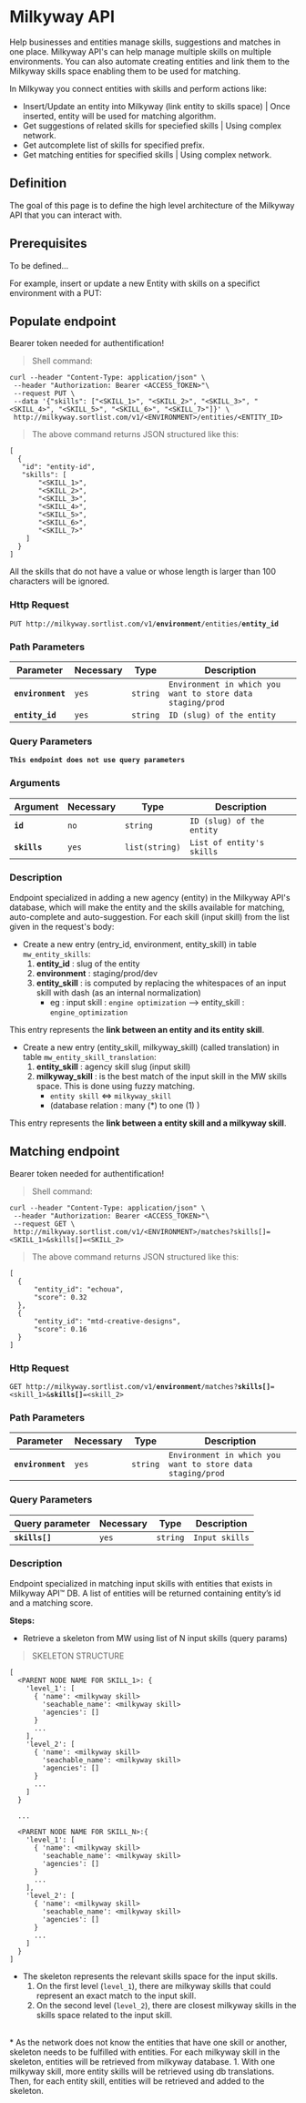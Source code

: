 # Milkyway API

Help businesses and entities manage skills, suggestions and matches in one place. Milkyway API's can help manage multiple skills on multiple environments. You can also automate creating entities and link them to the Milkyway skills space enabling them to be used for matching.

In Milkyway you connect entities with skills and perform actions like:
  - Insert/Update an entity into Milkyway (link entity to skills space) | Once inserted, entity will be used for matching algorithm.
  - Get suggestions of related skills for speciefied skills | Using complex network.
  - Get autcomplete list of skills for specified prefix.
  - Get matching entities for specified skills | Using complex network.

## Definition

The goal of this page is to define the high level architecture of the Milkyway API that you can interact with.

## Prerequisites

To be defined...

<!-- POPULATE ENDPOINT DOC -->
For example, insert or update a new Entity with skills on a specifict environment with a PUT:
## **Populate endpoint**


<aside class="warning">
Bearer token needed for authentification!
</aside>

>Shell command:

```shell
curl --header "Content-Type: application/json" \
 --header "Authorization: Bearer <ACCESS_TOKEN>"\
 --request PUT \
 --data '{"skills": ["<SKILL_1>", "<SKILL_2>", "<SKILL_3>", "<SKILL_4>", "<SKILL_5>", "<SKILL_6>", "<SKILL_7>"]}' \
 http://milkyway.sortlist.com/v1/<ENVIRONMENT>/entities/<ENTITY_ID>
```
>The above command returns JSON structured like this:

```shell
[
  {
   "id": "entity-id",
   "skills": [
       "<SKILL_1>",
       "<SKILL_2>",
       "<SKILL_3>",
       "<SKILL_4>",
       "<SKILL_5>",
       "<SKILL_6>",
       "<SKILL_7>"
    ]
  }
]
```
All the skills that do not have a value or whose length is larger than 100 characters will be ignored.

### Http Request

`PUT http://milkyway.sortlist.com/v1/`**`environment`**`/entities/`**`entity_id`**

### Path Parameters

Parameter | Necessary | Type | Description
--------- | -------- | ------- | -----------
**`environment`** | `yes` | `string` | `Environment in which you want to store data staging/prod`
**`entity_id`** | `yes` | `string` | `ID (slug) of the entity`

### Query Parameters

**`This endpoint does not use query parameters`**

### Arguments

Argument | Necessary | Type | Description
--------- | -------- | ------- | -----------
**`id`** | `no` | `string` | `ID (slug) of the entity`
**`skills`** | `yes` | `list(string)` | `List of entity's skills`
### Description
Endpoint specialized in adding a new agency (entity) in the Milkyway API's database, which will make the entity and the skills available for matching, auto-complete and auto-suggestion.
For each skill (input skill) from the list given in the request's body:

* Create a new entry (entry_id, environment, entity_skill) in table `mw_entity_skills`:
  1. **entity_id** : slug of the entity
  2. **environment** : staging/prod/dev
  3. **entity_skill** : is computed by replacing the whitespaces of an input skill with dash (as an internal normalization)
      * eg : input skill : `engine optimization` --> entity_skill : `engine_optimization`

This entry represents the **link between an entity and its entity skill**.

* Create a new entry (entity_skill, milkyway_skill) (called translation) in table `mw_entity_skill_translation`:
  1. **entity_skill** : agency skill slug (input skill)
  2. **milkyway_skill** : is the best match of the input skill in the MW skills space. This is done using fuzzy matching.
      * `entity skill`		<=>	 	`milkyway_skill`
      * (database relation :  many (*) to one (1) )


This entry represents the **link between a entity skill and a milkyway skill**.

<!-- MATCHING ENDPOINT DOC -->
## **Matching endpoint**

<aside class="warning">
Bearer token needed for authentification!
</aside>

>Shell command:

```shell
curl --header "Content-Type: application/json" \
 --header "Authorization: Bearer <ACCESS_TOKEN>"\
 --request GET \
 http://milkyway.sortlist.com/v1/<ENVIRONMENT>/matches?skills[]=<SKILL_1>&skills[]=<SKILL_2>
```
>The above command returns JSON structured like this:

```shell
[
  {
      "entity_id": "echoua",
      "score": 0.32
  },
  {
      "entity_id": "mtd-creative-designs",
      "score": 0.16
  }
]
```

### Http Request

`GET http://milkyway.sortlist.com/v1/`**`environment`**`/matches?`**`skills[]`**`=<skill_1>&`**`skills[]`**`=<skill_2>`

### Path Parameters

Parameter | Necessary | Type | Description
--------- | -------- | ------- | -----------
**`environment`** | `yes` | `string` | `Environment in which you want to store data staging/prod`

### Query Parameters

Query parameter | Necessary | Type | Description
--------- | -------- | ------- | -----------
**`skills[]`** | `yes` | `string` | `Input skills`


### Description
Endpoint specialized in matching input skills with entities that exists in Milkyway API™ DB. A list of entities will be returned containing entity’s id and a matching score.


**Steps:**

* Retrieve a skeleton from MW using list of N input skills (query params)

> SKELETON STRUCTURE

```shell
[
  <PARENT NODE NAME FOR SKILL_1>: {
    'level_1': [
      { 'name': <milkyway skill>
        'seachable_name': <milkyway skill>
        'agencies': []
      }
      ...
    ],
    'level_2': [
      { 'name': <milkyway skill>
        'seachable_name': <milkyway skill>
        'agencies': []
      }
      ...
    ]
  }

  ...

  <PARENT NODE NAME FOR SKILL_N>:{
    'level_1': [
      { 'name': <milkyway skill>
        'seachable_name': <milkyway skill>
        'agencies': []
      }
      ...
    ],
    'level_2': [
      { 'name': <milkyway skill>
        'seachable_name': <milkyway skill>
        'agencies': []
      }
      ...
    ]
  }
]
```

* The skeleton represents the relevant skills space for the input skills.
    1. On the first level (`level_1`), there are milkyway skills that could represent an exact match to the input skill.
    2. On the second level (`level_2`), there are closest milkyway skills in the skills space related to the input skill.
<br>
* As the network does not know the entities that have one skill or another, skeleton needs to be fulfilled with entities. For each milkyway skill in the skeleton, entities will be retrieved from milkyway database.
    1. With one milkyway skill, more entity skills will be retrieved using db translations. Then, for each entity skill, entities will be retrieved and added to the skeleton.
